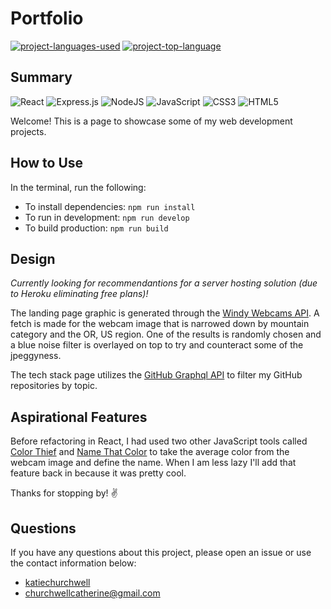 # Portfolio
  [![project-languages-used](https://img.shields.io/github/languages/count/katiechurchwell/portfolio?color=important)](https://github.com/katiechurchwell/portfolio)
  [![project-top-language](https://img.shields.io/github/languages/top/katiechurchwell/portfolio?color=blueviolet)](https://github.com/katiechurchwell/portfolio)
## Summary
![React](https://img.shields.io/badge/react-%2320232a.svg?style=flat&logo=react&logoColor=%2361DAFB)
![Express.js](https://img.shields.io/badge/express.js-%23404d59.svg?style=flat&logo=express&logoColor=%2361DAFB)
![NodeJS](https://img.shields.io/badge/node.js-6DA55F?style=flat&logo=node.js&logoColor=white)
![JavaScript](https://img.shields.io/badge/JavaScript_ES6-%23323330.svg?style=flat&logo=javascript&logoColor=%23F7DF1E)
![CSS3](https://img.shields.io/badge/css3-%231572B6.svg?style=flat&logo=css3&logoColor=white)
![HTML5](https://img.shields.io/badge/html5-%23E34F26.svg?style=flat&logo=html5&logoColor=white)

Welcome! This is a page to showcase some of my web development projects.

## How to Use
In the terminal, run the following:
- To install dependencies: `npm run install`
- To run in development: `npm run develop`
- To build production: `npm run build`

## Design
*Currently looking for recommendantions for a server hosting solution (due to Heroku eliminating free plans)!*


The landing page graphic is generated through the [Windy Webcams API](https://api.windy.com/webcams). A fetch is made for the webcam image that is narrowed down by mountain category and the OR, US region. One of the results is randomly chosen and a blue noise filter is overlayed on top to try and counteract some of the jpeggyness.

The tech stack page utilizes the [GitHub Graphql API](https://docs.github.com/en/graphql) to filter my GitHub repositories by topic. 

## Aspirational Features
Before refactoring in React, I had used two other JavaScript tools called [Color Thief](https://lokeshdhakar.com/projects/color-thief/) and [Name That Color](https://chir.ag/projects/name-that-color/#6195ED) to take the average color from the webcam image and define the name. When I am less lazy I'll add that feature back in because it was pretty cool.

Thanks for stopping by! :v:

## Questions
  If you have any questions about this project, please open an issue or use the contact information below:
  * [katiechurchwell](https://www.github.com/katiechurchwell)
  * [churchwellcatherine@gmail.com](mailto:churchwellcatherine@gmail.com)